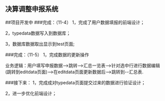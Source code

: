 
## 决算调整申报系统

##项目开发中
###完成：（11-4）
1，完成了用户数据填报的前端设计；

2，typedata数据写入到数据库；

3，数据库数据取出显示到test页面;



###完成：（11-5）
1，完成数据的更新操作

业务逻辑：用户填写申报数据-->跳转-->汇总一览表-->针对选中行进行数据编辑(跳转到editdata页面)-->在editdata页面更新数据后-->跳转到--汇总表.


###接下来：
1，完成成对typedata页面提交过来的数据进行验证设计；

2，进一步优化前端设计； 